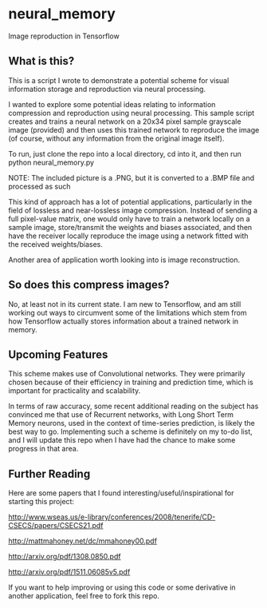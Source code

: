 # neural_memory
Image reproduction in Tensorflow

## What is this?
This is a script I wrote to demonstrate a potential scheme for visual information storage and reproduction via neural processing. 

I wanted to explore some potential ideas relating to information compression and reproduction using neural processing. This sample script creates and trains a neural network on a 20x34 pixel sample grayscale image (provided) and then uses this trained network to reproduce the image (of course, without any information from the original image itself). 

To run, just clone the repo into a local directory, cd into it, and then run python neural_memory.py

NOTE: The included picture is a .PNG, but it is converted to a .BMP file and processed as such

This kind of approach has a lot of potential applications, particularly in the field of lossless and near-lossless image compression. Instead of sending a full pixel-value matrix, one would only have to train a network locally on a sample image, store/transmit the weights and biases associated, and then have the receiver locally reproduce the image using a network fitted with the received weights/biases.

Another area of application worth looking into is image reconstruction.

## So does this compress images?
No, at least not in its current state. I am new to Tensorflow, and am still working out ways to circumvent some of the limitations which stem from how Tensorflow actually stores information about a trained network in memory.

## Upcoming Features
This scheme makes use of Convolutional networks. They were primarily chosen because of their efficiency in training and prediction time, which is important for practicality and scalability. 

In terms of raw accuracy, some recent additional reading on the subject has convinced me that use of Recurrent networks, with Long Short Term Memory neurons, used in the context of time-series prediction, is likely the best way to go. Implementing such a scheme is definitely on my to-do list, and I will update this repo when I have had the chance to make some progress in that area.

## Further Reading 
Here are some papers that I found interesting/useful/inspirational for starting this project:

http://www.wseas.us/e-library/conferences/2008/tenerife/CD-CSECS/papers/CSECS21.pdf

http://mattmahoney.net/dc/mmahoney00.pdf

http://arxiv.org/pdf/1308.0850.pdf

http://arxiv.org/pdf/1511.06085v5.pdf

If you want to help improving or using this code or some derivative in another application, feel free to fork this repo.

